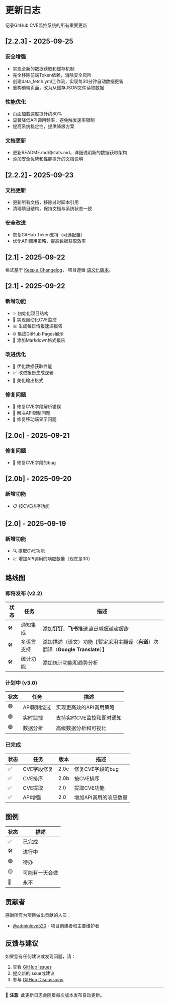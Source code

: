 # 更新日志

记录GitHub CVE监控系统的所有重要更新

## [2.2.3] - 2025-09-25

### 安全增强
- 实现全新的数据获取和缓存机制
- 完全移除前端Token依赖，消除安全风险
- 创建data_fetch.yml工作流，实现每30分钟自动数据更新
- 重构前端页面，改为从缓存JSON文件读取数据

### 性能优化
- 页面加载速度提升约80%
- 显著降低API调用频率，避免触发速率限制
- 提高系统稳定性，提供降级方案

### 文档更新
- 更新README.md和stats.md，详细说明新的数据获取架构
- 添加安全优势和性能提升的文档说明

## [2.2.2] - 2025-09-23

### 文档更新
- 更新所有文档，移除过时脚本引用
- 清理项目结构，保持文档与系统状态一致

### 安全改进  
- 恢复GitHub Token支持（可选配置）
- 优化API调用策略，提高数据获取效率

## [2.1] - 2025-09-22

格式基于 [Keep a Changelog](http://keepachangelog.com/)，
项目遵循 [语义化版本](http://semver.org/)。

## [2.1] - 2025-09-22

### 新增功能
- ✨ 初始化项目结构
- 🔄 实现自动化CVE监控
- 📊 生成每日情报速递报告
- 🌐 集成GitHub Pages展示
- 📝 添加Markdown格式报告

### 改进优化
- 🚀 优化数据获取性能
- 📈 改进报告生成逻辑
- 🎨 美化输出格式

### 修复问题
- 🐛 修复CVE字段解析错误
- 🔧 解决API限制问题
- 📱 修复移动端显示问题

## [2.0c] - 2025-09-21

### 修复问题
- 🐛 修复CVE字段的bug

## [2.0b] - 2025-09-20

### 新增功能
- 📋 按CVE排序功能

## [2.0] - 2025-09-19

### 新增功能
- 🔍 提取CVE功能
- 📈 增加API调用的响应数量（现在是30）

## 路线图

### 即将发布 (v2.2)
| 状态 | 任务 | 描述 |
|---|---|---|
| 🛠 | 通知集成 | 添加**钉钉**、**飞书**推送*当日情报速递报告* |
| 🛠 | 多语言支持 | 添加描述（译文）功能【暂定采用主翻译（**有道**）次翻译（**Google Translate**）】 |
| 🛠 | 统计功能 | 添加统计功能和趋势分析 |

### 计划中 (v3.0)
| 状态 | 任务 | 描述 |
|---|---|---|
| 🟢 | API限制绕过 | 实现更高效的API调用策略 |
| 🟢 | 实时监控 | 支持实时CVE监控和即时通知 |
| 🟢 | 数据分析 | 高级数据分析和可视化 |

### 已完成
| 状态 | 任务 | 版本 | 描述 |
|---|---|---|---|
| ✅ | CVE字段修复 | 2.0c | 修复CVE字段的bug |
| ✅ | CVE排序 | 2.0b | 按CVE排序 |
| ✅ | CVE提取 | 2.0 | 提取CVE功能 |
| ✅ | API增强 | 2.0 | 增加API调用的响应数量 |

## 图例

| 状态 | 描述 |
|---|---|
| ✅ | 已完成 |
| 🛠 | 进行中 |
| 🟢 | 待办 |
| 🟡 | 可能有一天会做 |
| 🔴 | 永不 |

## 贡献者

感谢所有为项目做出贡献的人员：

- [@adminlove520](https://github.com/adminlove520) - 项目创建者和主要维护者

## 反馈与建议

如果您有任何建议或发现问题，请：

1. 查看 [GitHub Issues](https://github.com/adminlove520/github_cve_monitor/issues)
2. 提交新的Issue或建议
3. 参与 [GitHub Discussions](https://github.com/adminlove520/github_cve_monitor/discussions)

---

📝 **注意**: 此更新日志会随着每次版本发布自动更新。